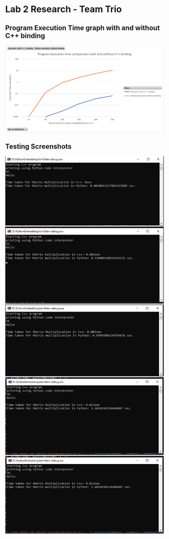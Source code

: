 # Lab 2 Research - Team Trio

## Program Execution Time graph with and without C++ binding

<img src="https://github.com/Sushmitha-93/Python---C-Binding/blob/54e8a078878ccf1245310781285c4bc5aa431255/Execution%20time%20graph.png" />

## Testing Screenshots

<img src="https://github.com/Sushmitha-93/Python---C-Binding/blob/54e8a078878ccf1245310781285c4bc5aa431255/size%2010.png" />
<img src="https://github.com/Sushmitha-93/Python---C-Binding/blob/54e8a078878ccf1245310781285c4bc5aa431255/size%2050.png" />
<img src="https://github.com/Sushmitha-93/Python---C-Binding/blob/54e8a078878ccf1245310781285c4bc5aa431255/Execution%20time%20for%20matrix%20size%20100.png" />
<img src="https://github.com/Sushmitha-93/Python---C-Binding/blob/54e8a078878ccf1245310781285c4bc5aa431255/size%20150.png" />
<img src="https://github.com/Sushmitha-93/Python---C-Binding/blob/54e8a078878ccf1245310781285c4bc5aa431255/size%20150.png" />
<img src="" />
<img src="" />
<img src="" />
